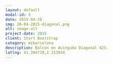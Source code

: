 ```yaml
---
layout: default
modal-id: 5
date: 2015-04-28
img: 28-04-2015-diagonal.png
alt: image-alt
project-date: 2015
client: Start Bootstrap
category: mibarcelona
description: Balcon en Avinguda Diagonal 423.
latlng: 41.394719,2.153034
---
```

